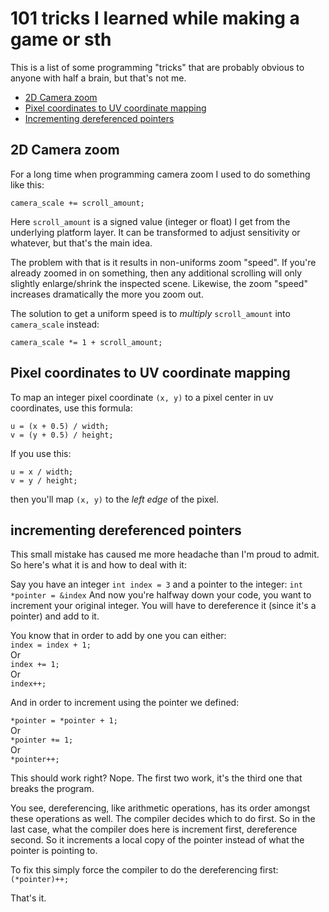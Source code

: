 # 101 tricks I learned while making a game or sth

This is a list of some programming "tricks" that are probably
obvious to anyone with half a brain, but that's not me.

- [2D Camera zoom](#2d-camera-zoom)
- [Pixel coordinates to UV coordinate mapping](#pixel-coordinates-to-uv-coordinate-mapping)
- [Incrementing dereferenced pointers](#incrementing-dereferenced-pointers)
## 2D Camera zoom

For a long time when programming camera zoom I used to do something like this:

```
camera_scale += scroll_amount;
```

Here `scroll_amount` is a signed value (integer or float) I get from the underlying
platform layer. It can be transformed to adjust sensitivity or whatever, but
that's the main idea.

The problem with that is it results in non-uniforms zoom "speed". If you're
already zoomed in on something, then any additional scrolling will only slightly
enlarge/shrink the inspected scene. Likewise, the zoom "speed" increases dramatically 
the more you zoom out.

The solution to get a uniform speed is to _multiply_ `scroll_amount` into
`camera_scale` instead:

```
camera_scale *= 1 + scroll_amount;
```

## Pixel coordinates to UV coordinate mapping

To map an integer pixel coordinate `(x, y)` to a pixel center in uv coordinates,
use this formula:

```
u = (x + 0.5) / width;
v = (y + 0.5) / height;
```

If you use this:

```
u = x / width;
v = y / height;
```

then you'll map `(x, y)` to the _left edge_ of the pixel.


## incrementing dereferenced pointers

This small mistake has caused me more headache than I'm proud to admit. So here's what it is and how to deal with it:

Say you have an integer `int index = 3` and a pointer to the integer:
 ```int *pointer = &index```
And now you're halfway down your code, you want to increment your original integer. You will have to dereference it (since it's a pointer) and add to it. 

You know that in order to add by one you can either:    
```index = index + 1;```    
Or    
```index += 1;```    
Or    
```index++;```    

And in order to increment using the pointer we defined:    

```*pointer = *pointer + 1;```    
Or     
```*pointer += 1;```      
Or      
```*pointer++;```     

This should work right? Nope. The first two work, it's the third one that breaks the program.

You see, dereferencing, like arithmetic operations, has its order amongst these operations as well. The compiler decides which to do first. So in the last case, what the compiler does here is increment first, dereference second. So it increments a local copy of the pointer instead of what the pointer is pointing to. 

To fix this simply force the compiler to do the dereferencing first:    
```(*pointer)++;```

That's it.
